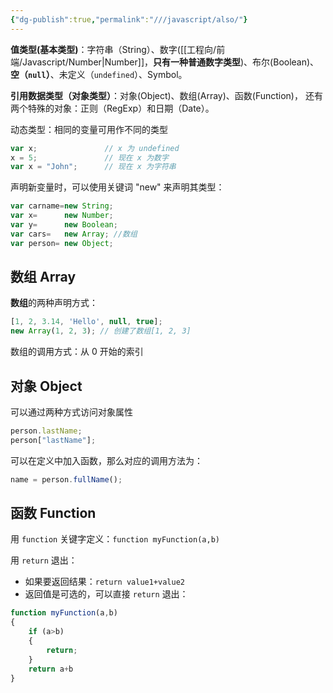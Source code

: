 ```yaml
---
{"dg-publish":true,"permalink":"///javascript/also/"}
---
```



**值类型(基本类型)**：字符串（String）、数字([[工程向/前端/Javascript/Number\|Number]]，**只有一种普通数字类型**)、布尔(Boolean)、**空（`null`）**、未定义（`undefined`）、Symbol。

**引用数据类型（对象类型）**：对象(Object)、数组(Array)、函数(Function)，
还有两个特殊的对象：正则（RegExp）和日期（Date）。

动态类型：相同的变量可用作不同的类型

```js
var x;               // x 为 undefined
x = 5;               // 现在 x 为数字
var x = "John";      // 现在 x 为字符串
```

声明新变量时，可以使用关键词 "new" 来声明其类型：

```js
var carname=new String;  
var x=      new Number;  
var y=      new Boolean;  
var cars=   new Array; //数组 
var person= new Object;
```

## 数组 Array

**数组**的两种声明方式：
```js
[1, 2, 3.14, 'Hello', null, true];
new Array(1, 2, 3); // 创建了数组[1, 2, 3]
```

数组的调用方式：从 0 开始的索引

## 对象 Object

可以通过两种方式访问对象属性

```js
person.lastName;
person["lastName"];
```

可以在定义中加入函数，那么对应的调用方法为：

```js
name = person.fullName();
```


## 函数 Function

用 `function` 关键字定义：`function myFunction(a,b)`

用 `return` 退出：
- 如果要返回结果：`return value1+value2`
- 返回值是可选的，可以直接 `return` 退出：

```js
function myFunction(a,b) 
{ 
	if (a>b) 
	{ 
		return; 
	} 
	return a+b 
}
```